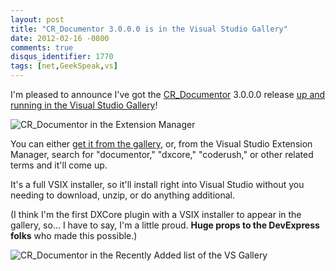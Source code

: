 ```yaml
---
layout: post
title: "CR_Documentor 3.0.0.0 is in the Visual Studio Gallery"
date: 2012-02-16 -0800
comments: true
disqus_identifier: 1770
tags: [net,GeekSpeak,vs]
---
```

I'm pleased to announce I've got the
[CR\_Documentor](http://cr-documentor.googlecode.com) 3.0.0.0 release
[up and running in the Visual Studio
Gallery](http://visualstudiogallery.msdn.microsoft.com/668a65b5-2468-4afa-b78d-8c369850e2b2)!

![CR\_Documentor in the Extension
Manager](https://hyqi8g.bl3301.livefilestore.com/y2psnyBQ7TGYRtFlgaa9XW8rRkrYmwczyLaAXtx7_dOFJrlmtazO2SjBYi4VPS0n9DMRB_Rol5JiDCV9fTneFPmyRMQpQgbJgZpikX50PR9HP0/20120216vsgallery.png?psid=1)

You can either [get it from the
gallery](http://visualstudiogallery.msdn.microsoft.com/668a65b5-2468-4afa-b78d-8c369850e2b2),
or, from the Visual Studio Extension Manager, search for "documentor,"
"dxcore," "coderush," or other related terms and it'll come up.

It's a full VSIX installer, so it'll install right into Visual Studio
without you needing to download, unzip, or do anything additional.

(I think I'm the first DXCore plugin with a VSIX installer to appear in
the gallery, so... I have to say, I'm a little proud. **Huge props to
the DevExpress folks** who made this possible.)

![CR\_Documentor in the Recently Added list of the VS
Gallery](https://hyqi8g.bl3302.livefilestore.com/y2p1wGQqpIOMJu_nGzTBxbwM4d-sORipCOBMykn6D5EhFSFlffLlhA2CMrC2xWZraPX4Z8F3xfotBpC1zEiat76l25iuM02vXLKDvkcyOfO3h0/20120216recentlyadded.png?psid=1)

